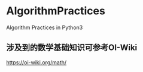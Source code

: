 # AlgorithmPractices
Algorithm Practices in Python3

## 涉及到的数学基础知识可参考OI-Wiki
https://oi-wiki.org/math/